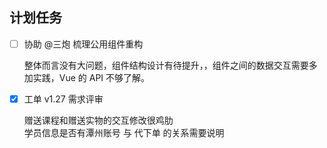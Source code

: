 ## 计划任务

- [ ] 协助 @三炮 梳理公用组件重构

  整体而言没有大问题，组件结构设计有待提升，，组件之间的数据交互需要多加实践，Vue 的 API 不够了解。

- [x] 工单 v1.27 需求评审

  赠送课程和赠送实物的交互修改很鸡肋  
  学员信息是否有潭州账号 与 代下单 的关系需要说明

